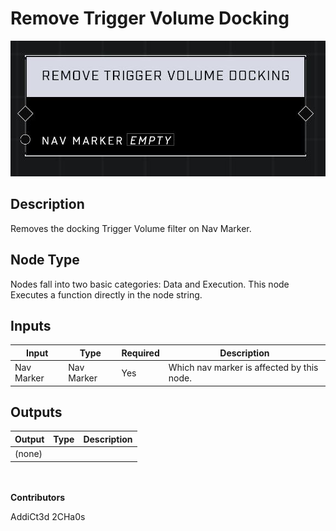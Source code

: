 # Remove Trigger Volume Docking
![](../../../.gitbook/assets/remove-trigger-volume-docking.JPG)
## Description
Removes the docking Trigger Volume filter on Nav Marker.

## Node Type
Nodes fall into two basic categories: Data and Execution. This node Executes a function directly in the node string.

## Inputs
| Input | Type | Required | Description |
|------------------|------------------|----------|--------------------------------------------------------------|
| Nav Marker | Nav Marker | Yes | Which nav marker is affected by this node. |

## Outputs
| Output | Type | Description |
|------------------|------------------|--------------------------------------------------------------|
| (none) | | |

\
\
**Contributors**

AddiCt3d 2CHa0s